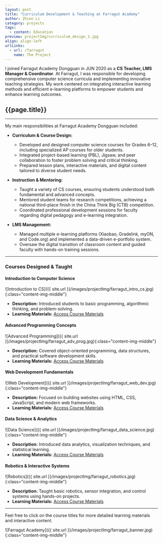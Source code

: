```yaml
---
layout: post
title: "Curriculum Development & Teaching at Farragut Academy"
author: Zhien Li
category: projects
tags:
  - content: Education
preview: projectImg/curriculum_design_1.jpg
align: align-left
urlLinks:
  - url: /farragut
    name: The Project
---
```


I joined Farragut Academy Dongguan in JUN 2020 as a **CS Teacher, LMS Manager & Coordinator**. At Farragut, I was responsible for developing comprehensive computer science curricula and implementing innovative teaching strategies. My work centered on integrating interactive learning methods and efficient e-learning platforms to empower students and enhance learning outcomes.

## {{page.title}}
-----

My main responsibilities at Farragut Academy Dongguan included:

- **Curriculum & Course Design:**
    * Developed and designed computer science courses for Grades 6–12, including specialized AP courses for older students.
    * Integrated project-based learning (PBL), Jigsaw, and peer collaboration to foster problem solving and critical thinking.
    * Prepared lesson plans, interactive materials, and digital content tailored to diverse student needs.
    
- **Instruction & Mentoring:**
    * Taught a variety of CS courses, ensuring students understood both fundamental and advanced concepts.
    * Mentored student teams for research competitions, achieving a national third-place finish in the China Think Big (CTB) competition.
    * Coordinated professional development sessions for faculty regarding digital pedagogy and e-learning integration.
    
- **LMS Management:**
    * Managed multiple e-learning platforms (Xiaobao, Gradelink, myON, and Code.org) and implemented a data-driven e-portfolio system.
    * Oversaw the digital transition of classroom content and guided faculty with hands-on training sessions.

---

### Courses Designed & Taught

#### Introduction to Computer Science
![Introduction to CS]({{ site.url }}/images/projectImg/farragut_intro_cs.jpg){:class="content-img-middle"}
- **Description:** Introduced students to basic programming, algorithmic thinking, and problem-solving.
- **Learning Materials:** [Access Course Materials](/farragut/intro-to-cs)

#### Advanced Programming Concepts
![Advanced Programming]({{ site.url }}/images/projectImg/farragut_adv_prog.jpg){:class="content-img-middle"}
- **Description:** Covered object-oriented programming, data structures, and practical software development skills.
- **Learning Materials:** [Access Course Materials](/farragut/advanced-programming)

#### Web Development Fundamentals
![Web Development]({{ site.url }}/images/projectImg/farragut_web_dev.jpg){:class="content-img-middle"}
- **Description:** Focused on building websites using HTML, CSS, JavaScript, and modern web frameworks.
- **Learning Materials:** [Access Course Materials](/farragut/web-development)

#### Data Science & Analytics
![Data Science]({{ site.url }}/images/projectImg/farragut_data_science.jpg){:class="content-img-middle"}
- **Description:** Introduced data analytics, visualization techniques, and statistical learning.
- **Learning Materials:** [Access Course Materials](/farragut/data-science)

#### Robotics & Interactive Systems
![Robotics]({{ site.url }}/images/projectImg/farragut_robotics.jpg){:class="content-img-middle"}
- **Description:** Taught basic robotics, sensor integration, and control systems using hands-on projects.
- **Learning Materials:** [Access Course Materials](/farragut/robotics)

---

Feel free to click on the course titles for more detailed learning materials and interactive content.

![Farragut Academy]({{ site.url }}/images/projectImg/farragut_banner.jpg){:class="content-img-middle"}
